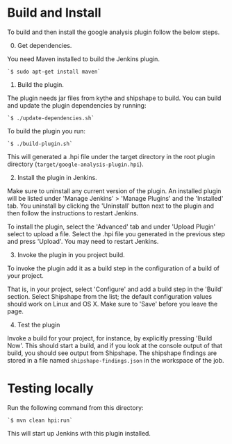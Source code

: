 
# Build and Install

To build and then install the google analysis plugin follow the below steps.

0. Get dependencies.

 You need Maven installed to build the Jenkins plugin.

    `$ sudo apt-get install maven`

1. Build the plugin.

 The plugin needs jar files from kythe and shipshape to build.
 You can build and update the plugin dependencies by running:

    `$ ./update-dependencies.sh`

 To build the plugin you run:

    `$ ./build-plugin.sh`

 This will generated a .hpi file under the target directory in the root
 plugin directory (`target/google-analysis-plugin.hpi`).

2. Install the plugin in Jenkins.

 Make sure to uninstall any current version of the plugin. An installed plugin
 will be listed under 'Manage Jenkins' > 'Manage Plugins' and the 'Installed'
 tab. You uninstall by clicking the 'Uninstall' button next to the plugin and
 then follow the instructions to restart Jenkins.

 To install the plugin, select the 'Advanced' tab and under 'Upload Plugin'
 select to upload a file. Select the .hpi file you generated in the previous
 step and press 'Upload'. You may need to restart Jenkins.


3. Invoke the plugin in you project build.

 To invoke the plugin add it as a build step in the configuration of a build of
 your project.

 That is, in your project, select 'Configure' and add a build step in
 the 'Build' section. Select Shipshape from the list; the default configuration
 values should work on Linux and OS X. Make sure to 'Save' before you leave the
 page.


4. Test the plugin

 Invoke a build for your project, for instance, by explicitly pressing
 'Build Now'. This should start a build, and if you look at the console output
 of that build, you should see output from Shipshape. The shipshape findings
 are stored in a file named `shipshape-findings.json` in the workspace of the
 job.


# Testing locally

Run the following command from this directory:

    `$ mvn clean hpi:run`

This will start up Jenkins with this plugin installed.

